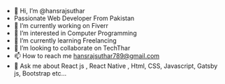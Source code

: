 - 👋 Hi, I’m @hansrajsuthar
- Passionate Web Developer From Pakistan
- 🔭 I’m currently working on Fiverr
- 👀 I’m interested in Computer Programming
- 🌱 I’m currently learning Freelancing
- 💞️ I’m looking to collaborate on TechThar
- 📫 How to reach me hansrajsuthar789@gmail.com
- 💬 Ask me about React js , React Native , Html, CSS, Javascript, Gatsby js, Bootstrap etc...
<!---
hansrajsuthar/hansrajsuthar is a ✨ special ✨ repository because its `README.md` (this file) appears on your GitHub profile.
You can click the Preview link to take a look at your changes.
--->

